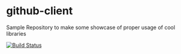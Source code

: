 # github-client
Sample Repository to make some showcase of proper usage of cool libraries

[![Build Status](https://travis-ci.org/jraska/github-client.svg?branch=master)](https://travis-ci.org/jraska/github-client)